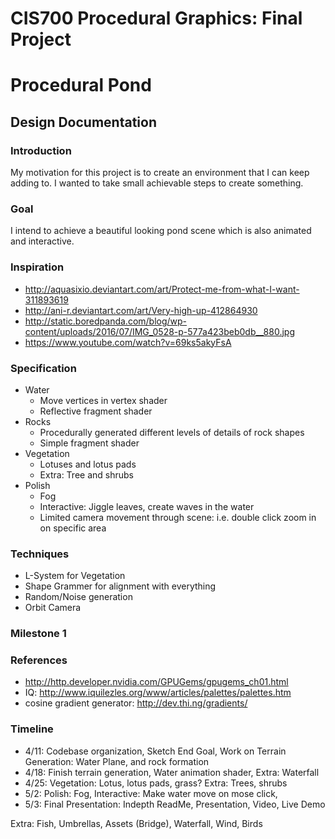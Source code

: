 # CIS700 Procedural Graphics: Final Project
# Procedural Pond

## Design Documentation
### Introduction
My motivation for this project is to create an environment that I can keep adding to. I wanted to take small achievable steps to create something.

### Goal
I intend to achieve a beautiful looking pond scene which is also animated and interactive.

### Inspiration
- http://aquasixio.deviantart.com/art/Protect-me-from-what-I-want-311893619
- http://ani-r.deviantart.com/art/Very-high-up-412864930
- http://static.boredpanda.com/blog/wp-content/uploads/2016/07/IMG_0528-p-577a423beb0db__880.jpg
- https://www.youtube.com/watch?v=69ks5akyFsA

### Specification
- Water
  - Move vertices in vertex shader
  - Reflective fragment shader
- Rocks
  - Procedurally generated different levels of details of rock shapes
  - Simple fragment shader
- Vegetation
  - Lotuses and lotus pads
  - Extra: Tree and shrubs
- Polish
  - Fog
  - Interactive: Jiggle leaves, create waves in the water
  - Limited camera movement through scene: i.e. double click zoom in on specific area

### Techniques
- L-System for Vegetation
- Shape Grammer for alignment with everything
- Random/Noise generation
- Orbit Camera

### Milestone 1


### References
- http://http.developer.nvidia.com/GPUGems/gpugems_ch01.html
- IQ: http://www.iquilezles.org/www/articles/palettes/palettes.htm
- cosine gradient generator: http://dev.thi.ng/gradients/

### Timeline
- 4/11: Codebase organization, Sketch End Goal, Work on Terrain Generation: Water Plane, and rock formation
- 4/18: Finish terrain generation, Water animation shader, Extra: Waterfall
- 4/25: Vegetation: Lotus, lotus pads, grass? Extra: Trees, shrubs
- 5/2: Polish: Fog, Interactive: Make water move on mose click, 
- 5/3: Final Presentation: Indepth ReadMe, Presentation, Video, Live Demo

Extra: Fish, Umbrellas, Assets (Bridge), Waterfall, Wind, Birds